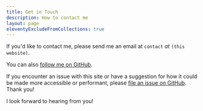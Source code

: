 ```yaml
---
title: Get in Touch
description: How to contact me
layout: page
eleventyExcludeFromCollections: true
---
```


If you'd like to contact me, please send me an email at 
`contact` _at_ `(this website)`.

You can also [follow me on GitHub](https://github.com/tylermercer).

If you encounter an issue with this site or have a
suggestion for how it could be made more accessible or performant,
please [file an issue on GitHub](https://github.com/tylermercer/personal-website-eleventy/issues/new).
Thank you!

I look forward to hearing from you!
